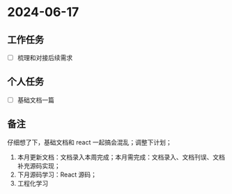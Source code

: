 # 2024-06-17

## 工作任务

- [ ] 梳理和对接后续需求

## 个人任务

- [ ] 基础文档一篇

## 备注

仔细想了下，基础文档和 react 一起搞会混乱；调整下计划；

1. 本月更新文档：文档录入本周完成；本月需完成：文档录入、文档刊误、文档补充源码实现；
2. 下月源码学习：React 源码；
3. 工程化学习

